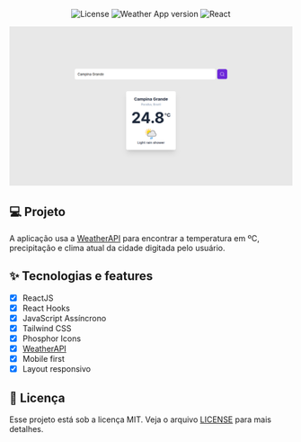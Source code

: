 <p align="center">
  <img alt="License" src="https://img.shields.io/badge/License-MIT-7C3AED?style=for-the-badge">

  <img alt="Weather App version" src="https://img.shields.io/badge/Weather%20App-v1.0-7C3AED?style=for-the-badge">

  <img alt="React" src="https://img.shields.io/badge/React-20232A?style=for-the-badge&logo=react&logoColor=61DAFB">
</p>

![cover](.github/preview.png)

## 💻 Projeto

A aplicação usa a [WeatherAPI](https://www.weatherapi.com) para encontrar a temperatura em ºC, precipitação e clima atual da cidade digitada pelo usuário.

## ✨ Tecnologias e features

- [x] ReactJS
- [x] React Hooks
- [x] JavaScript Assíncrono
- [x] Tailwind CSS
- [x] Phosphor Icons
- [x] [WeatherAPI](https://www.weatherapi.com)
- [x] Mobile first
- [x] Layout responsivo

## 📄 Licença

Esse projeto está sob a licença MIT. Veja o arquivo [LICENSE](.github/LICENSE.md) para mais detalhes.
